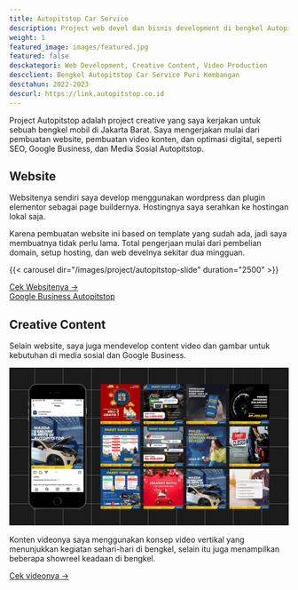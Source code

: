 ```yaml
---
title: Autopitstop Car Service
description: Project web devel dan bisnis development di bengkel Autopitstop car Service Puri Kembangan Jakarta Barat
weight: 1
featured_image: images/featured.jpg
featured: false
desckategori: Web Development, Creative Content, Video Production
descclient: Bengkel Autopitstop Car Service Puri Kembangan
desctahun: 2022-2023
descurl: https://link.autopitstop.co.id
---
```

Project Autopitstop adalah project creative yang saya kerjakan untuk sebuah bengkel mobil di Jakarta Barat. Saya mengerjakan mulai dari pembuatan website, pembuatan video konten, dan optimasi digital, seperti SEO, Google Business, dan Media Sosial Autopitstop.

## Website

Websitenya sendiri saya develop menggunakan wordpress dan plugin elementor sebagai page buildernya. Hostingnya saya serahkan ke hostingan lokal saja.

Karena pembuatan website ini based on template yang sudah ada, jadi saya membuatnya tidak perlu lama. Total pengerjaan mulai dari pembelian domain, setup hosting, dan web develnya sekitar dua mingguan.

{{< carousel dir="/images/project/autopitstop-slide" duration="2500" >}}

[Cek Websitenya →](https://autopitstop.co.id/)   
[Google Business Autopitstop](https://maps.app.goo.gl/2oqHmvbPttpeGqCw6)

## Creative Content

Selain website, saya juga mendevelop content video dan gambar untuk kebutuhan di media sosial dan Google Business.

![Media Sosial Autopitstop](images/2.jpg)

Konten videonya saya menggunakan konsep video vertikal yang menunjukkan kegiatan sehari-hari di bengkel, selain itu juga menampilkan beberapa showreel keadaan di bengkel.

[Cek videonya →](https://www.tiktok.com/@autopitstop.id/) 